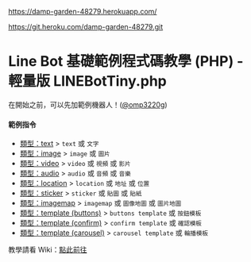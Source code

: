 https://damp-garden-48279.herokuapp.com/ 

https://git.heroku.com/damp-garden-48279.git



Line Bot 基礎範例程式碼教學 (PHP) - 輕量版 LINEBotTiny.php
====================

在開始之前，可以先加範例機器人！([@omp3220g](https://line.me/R/ti/p/j1sMDEJCyW "@omp3220g"))

#### 範例指令
- [類型：text](https://github.com/GoneTone/line-example-bot-php/wiki/類型：text) > `text` 或 `文字`
- [類型：image](https://github.com/GoneTone/line-example-bot-php/wiki/類型：image) > `image` 或 `圖片`
- [類型：video](https://github.com/GoneTone/line-example-bot-php/wiki/類型：video) > `video` 或 `視頻` 或 `影片`
- [類型：audio](https://github.com/GoneTone/line-example-bot-php/wiki/類型：audio) > `audio` 或 `音頻` 或 `音樂`
- [類型：location](https://github.com/GoneTone/line-example-bot-php/wiki/類型：location) > `location` 或 `地址` 或 `位置`
- [類型：sticker](https://github.com/GoneTone/line-example-bot-php/wiki/類型：sticker) > `sticker` 或 `貼圖` 或 `貼紙`
- [類型：imagemap](https://github.com/GoneTone/line-example-bot-php/wiki/類型：imagemap) > `imagemap` 或 `圖像地圖` 或 `圖片地圖`
- [類型：template (buttons)](https://github.com/GoneTone/line-example-bot-php/wiki/類型：template#類型buttons) > `buttons template` 或 `按鈕模板`
- [類型：template (confirm)](https://github.com/GoneTone/line-example-bot-php/wiki/類型：template#類型confirm) > `confirm template` 或 `確認模板`
- [類型：template (carousel)](https://github.com/GoneTone/line-example-bot-php/wiki/類型：template#類型carousel) > `carousel template` 或 `輪播模板`

教學請看 Wiki：[點此前往](https://github.com/GoneTone/line-example-bot-php/wiki)